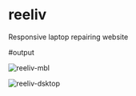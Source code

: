 # reeliv
Responsive laptop repairing website 


#output

![reeliv-mbl](https://github.com/rupjyoti239-dev/reeliv/assets/65494066/8c6daf47-6b4a-41ef-ad9b-f4cafb1fd4a8)

![reeliv-dsktop](https://github.com/rupjyoti239-dev/reeliv/assets/65494066/64c2a142-4fa9-4058-978b-0bb643d80901)
